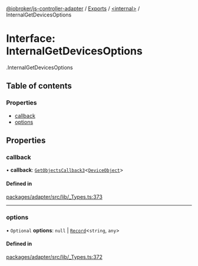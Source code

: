 [@iobroker/js-controller-adapter](../README.md) / [Exports](../modules.md) / [<internal\>](../modules/internal_.md) / InternalGetDevicesOptions

# Interface: InternalGetDevicesOptions

[<internal>](../modules/internal_.md).InternalGetDevicesOptions

## Table of contents

### Properties

- [callback](internal_.InternalGetDevicesOptions.md#callback)
- [options](internal_.InternalGetDevicesOptions.md#options)

## Properties

### callback

• **callback**: [`GetObjectsCallback3`](../modules/internal_.md#getobjectscallback3)<[`DeviceObject`](internal_.DeviceObject.md)\>

#### Defined in

[packages/adapter/src/lib/_Types.ts:373](https://github.com/ioBroker/ioBroker.js-controller/blob/eaf12470/packages/adapter/src/lib/_Types.ts#L373)

___

### options

• `Optional` **options**: ``null`` \| [`Record`](../modules/internal_.md#record)<`string`, `any`\>

#### Defined in

[packages/adapter/src/lib/_Types.ts:372](https://github.com/ioBroker/ioBroker.js-controller/blob/eaf12470/packages/adapter/src/lib/_Types.ts#L372)
